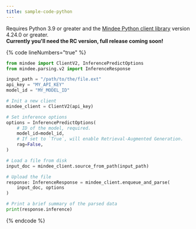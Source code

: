 ```yaml
---
title: sample-code-python
---
```


Requires Python 3.9 or greater and the [Mindee Python client library](https://pypi.org/project/mindee/4.24.0rc2/) version 4.24.0 or greater.\
**Currently you'll need the RC version, full release coming soon!**

{% code lineNumbers="true" %}
```python
from mindee import ClientV2, InferencePredictOptions
from mindee.parsing.v2 import InferenceResponse

input_path = "/path/to/the/file.ext"
api_key = "MY_API_KEY"
model_id = "MY_MODEL_ID"

# Init a new client
mindee_client = ClientV2(api_key)

# Set inference options
options = InferencePredictOptions(
    # ID of the model, required.
    model_id=model_id,
    # If set to `True`, will enable Retrieval-Augmented Generation.
    rag=False,
)

# Load a file from disk
input_doc = mindee_client.source_from_path(input_path)

# Upload the file
response: InferenceResponse = mindee_client.enqueue_and_parse(
    input_doc, options
)

# Print a brief summary of the parsed data
print(response.inference)
```
{% endcode %}
